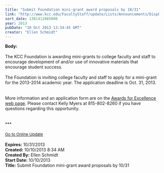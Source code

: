 ```yaml
---
title: "Submit Foundation mini-grant award proposals by 10/31"
link: "http://www.kcc.edu/FacultyStaff/update/Lists/Announcements/DispForm.aspx?ID=1276"
sort_date: 1381412085000
year: 2013
pubDate: "10 Oct 2013 13:34:45 GMT"
creator: "Ellen Schmidt"
---
```


<div><b>Body:</b> <div class="ExternalClass7A7BC8C8E5664126998DA15F47A8B53C">
<div><br />The KCC Foundation is awarding mini-grants to college faculty and staff to encourage development of and/or use of innovative materials that encourage student success. </div>
<div> </div>
<div>The Foundation is inviting college faculty and staff to apply for a mini-grant for the 2013-2014 academic year. The application deadline is Oct. 31, 2013.</div>
<div> </div>
<div> </div>
<div>More information and an application form are on the <a href="/Foundation/Pages/innovation-grants.aspx">Awards for Excellence web page</a>. Please contact Kelly Myers at 815-802-8260 if you have questions regarding this opportunity. <br /></div>
<div> </div>
<div> </div>
<div>
<div></div>
<div>
<div></div>
<div>***</div>
<div> </div>
<div></div>
<div></div>
<div>
<div><font size="2"></font></div>
<div><font size="2"></font></div>
<div><font size="2"><a href="/FacultyStaff/update/Pages/dailyupdate.aspx">Go to Online Update</a></font></div>
<div> </div>
<div><font size="2"></font></div>
<div></div></div></div></div></div></div>
<div><b>Expires:</b> 10/31/2013</div>
<div><b>Created:</b> 10/10/2013 8:34 AM</div>
<div><b>Created By:</b> Ellen Schmidt</div>
<div><b>Start Date:</b> 10/10/2013</div>
<div><b>Title:</b> Submit Foundation mini-grant award proposals by 10/31</div>
